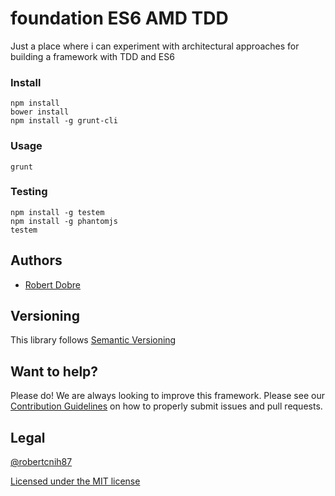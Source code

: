 # foundation ES6 AMD TDD
Just a place where i can experiment with architectural approaches for building a framework with TDD and ES6

### Install
	npm install
	bower install
	npm install -g grunt-cli

### Usage
	grunt

### Testing
    npm install -g testem
    npm install -g phantomjs 
    testem

## Authors ##

* [Robert Dobre](https://twitter.com/robert_cnih87)

## Versioning ##

This library follows [Semantic Versioning](http://semver.org)

## Want to help? ##

Please do! We are always looking to improve this framework. Please see our
[Contribution Guidelines](https://dobre-robert-marius/foundation-ES6-AMD-TDD/blob/master/CONTRIBUTING.md)
on how to properly submit issues and pull requests.

## Legal ##

[@robertcnih87](https://twitter.com/robert_cnih87)

[Licensed under the MIT license](http://www.opensource.org/licenses/mit-license.php)
